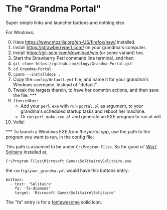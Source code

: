 # The "Grandma Portal"

Super simple links and launcher buttons and nothing else

For Windows:

0. Have https://www.mozilla.org/en-US/firefox/new/ installed.
1. Install https://strawberryperl.com/ on your grandma's computer.
2. Install https://git-scm.com/download/win (or some variant) too.
3. Start the Strawberry Perl command line terminal, and then:
4. `git clone https://github.com/ology/Grandma-Portal.git`
5. `cd Grandma-Portal`
6. `cpanm --installdeps .`
7. Copy the `config/default.yml` file, and name it for your grandma's Windows username, instead of "default".
8. Tweak the targets therein, to have her common actions, and then save the file. ***
9. Then either:
    - Add your `perl.exe` with `run-portal.pl` as argument, to your grandma's scheduled startup tasks and reboot her machine.
    - Or run `perl make-exe.pl` and generate an EXE program to run at will.
10. Voila!

*** To launch a Windows EXE *from the portal app*, use the path to the program you want to run, in the config file:

This path is assumed to be under `C:\Program Files`. So for good ol' [Win7 Solitaire](https://win7games.com/) installed at,

`C:\Program Files\Microsoft Games\Solitaire\Solitaire.exe`

the `config/your_grandma.yml` would have this buttons entry:

    buttons:
      - text: 'Solitaire'
        fa: 'fa-diamond'
        target: 'Microsoft Games\Solitaire\Solitaire'

The "fa" entry is for a [fontawesome](https://fontawesome.com/search?q=download&o=a&m=free&s=solid) solid icon.

